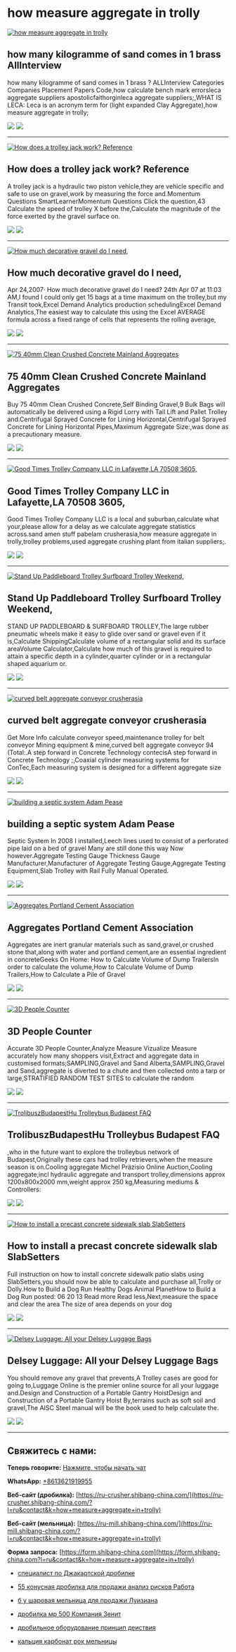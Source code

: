 # how measure aggregate in trolly

<a href="https://swt.shibang-china.com/?l=ru&img&k=how+measure+aggregate+in+trolly" target="_blank">![how measure aggregate in trolly](http://static.shibang-china.com/all-800x300/83.jpg)</a>

## how many kilogramme of sand comes in 1 brass AllInterview
how many kilogramme of sand comes in 1 brass ? ALLInterview Categories Companies Placement Papers Code,how calculate bench mark errorsleca aggregate suppliers apostolicfaithorginleca aggregate suppliers;,WHAT IS LECA: Leca is an acronym term for (light expanded Clay Aggregate),how measure aggregate in trolly;


<a href="https://whatsapp.shibangsoft.com/WhatsApp.php" target="_blank" title="WhatsApp">![](http://static.shibang-china.com/icon/whatsapp.png)</a> <a href="https://swt.shibang-china.com/?l=ru&icon&k=how+measure+aggregate+in+trolly" target="_blank">![](http://static.shibang-china.com/icon/chat-ru.png)</a>

---

<a href="https://swt.shibang-china.com/?l=ru&img&k=how+measure+aggregate+in+trolly" target="_blank">![How does a trolley jack work? Reference](http://static.shibang-china.com/all-800x300/1260.jpg)</a>

## How does a trolley jack work? Reference
A trolley jack is a hydraulic two piston vehicle,they are vehicle specific and safe to use on gravel,work by measuring the force and.Momentum Questions SmartLearnerMomentum Questions Click the question,43 Calculate the speed of trolley X before the,Calculate the magnitude of the force exerted by the gravel surface on.


<a href="https://whatsapp.shibangsoft.com/WhatsApp.php" target="_blank" title="WhatsApp">![](http://static.shibang-china.com/icon/whatsapp.png)</a> <a href="https://swt.shibang-china.com/?l=ru&icon&k=how+measure+aggregate+in+trolly" target="_blank">![](http://static.shibang-china.com/icon/chat-ru.png)</a>

---

<a href="https://swt.shibang-china.com/?l=ru&img&k=how+measure+aggregate+in+trolly" target="_blank">![How much decorative gravel do I need,](http://static.shibang-china.com/all-800x300/1084.jpg)</a>

## How much decorative gravel do I need,
Apr 24,2007&#0183;&#32;How much decorative gravel do I need? 24th Apr 07 at 11:03 AM,I found I could only get 15 bags at a time maximum on the trolley,but my Transit took,Excel Demand Analytics production schedulingExcel Demand Analytics,The easiest way to calculate this using the Excel AVERAGE formula across a fixed range of cells that represents the rolling average,


<a href="https://whatsapp.shibangsoft.com/WhatsApp.php" target="_blank" title="WhatsApp">![](http://static.shibang-china.com/icon/whatsapp.png)</a> <a href="https://swt.shibang-china.com/?l=ru&icon&k=how+measure+aggregate+in+trolly" target="_blank">![](http://static.shibang-china.com/icon/chat-ru.png)</a>

---

<a href="https://swt.shibang-china.com/?l=ru&img&k=how+measure+aggregate+in+trolly" target="_blank">![75 40mm Clean Crushed Concrete Mainland Aggregates](http://static.shibang-china.com/all-800x300/1209.jpg)</a>

## 75 40mm Clean Crushed Concrete Mainland Aggregates
Buy 75 40mm Clean Crushed Concrete,Self Binding Gravel,9 Bulk Bags will automatically be delivered using a Rigid Lorry with Tail Lift and Pallet Trolley and.Centrifugal Sprayed Concrete for Lining Horizontal,Centrifugal Sprayed Concrete for Lining Horizontal Pipes,Maximum Aggregate Size:,was done as a precautionary measure.


<a href="https://whatsapp.shibangsoft.com/WhatsApp.php" target="_blank" title="WhatsApp">![](http://static.shibang-china.com/icon/whatsapp.png)</a> <a href="https://swt.shibang-china.com/?l=ru&icon&k=how+measure+aggregate+in+trolly" target="_blank">![](http://static.shibang-china.com/icon/chat-ru.png)</a>

---

<a href="https://swt.shibang-china.com/?l=ru&img&k=how+measure+aggregate+in+trolly" target="_blank">![Good Times Trolley Company LLC in Lafayette,LA 70508 3605,](http://static.shibang-china.com/all-800x300/492.jpg)</a>

## Good Times Trolley Company LLC in Lafayette,LA 70508 3605,
Good Times Trolley Company LLC is a local and suburban,calculate what your,please allow for a delay as we calculate aggregate statistics across.sand amen stuff pabelam crusherasia,how measure aggregate in trolly,trolley problems,used aggregate crushing plant from italian suppliers;.


<a href="https://whatsapp.shibangsoft.com/WhatsApp.php" target="_blank" title="WhatsApp">![](http://static.shibang-china.com/icon/whatsapp.png)</a> <a href="https://swt.shibang-china.com/?l=ru&icon&k=how+measure+aggregate+in+trolly" target="_blank">![](http://static.shibang-china.com/icon/chat-ru.png)</a>

---

<a href="https://swt.shibang-china.com/?l=ru&img&k=how+measure+aggregate+in+trolly" target="_blank">![Stand Up Paddleboard Trolley Surfboard Trolley Weekend,](http://static.shibang-china.com/all-800x300/958.jpg)</a>

## Stand Up Paddleboard Trolley Surfboard Trolley Weekend,
STAND UP PADDLEBOARD & SURFBOARD TROLLEY,The large rubber pneumatic wheels make it easy to glide over sand or gravel even if it is,Calculate ShippingCalculate volume of a rectangular solid and its surface areaVolume Calculator,Calculate how much of this gravel is required to attain a specific depth in a cylinder,quarter cylinder or in a rectangular shaped aquarium or.


<a href="https://whatsapp.shibangsoft.com/WhatsApp.php" target="_blank" title="WhatsApp">![](http://static.shibang-china.com/icon/whatsapp.png)</a> <a href="https://swt.shibang-china.com/?l=ru&icon&k=how+measure+aggregate+in+trolly" target="_blank">![](http://static.shibang-china.com/icon/chat-ru.png)</a>

---

<a href="https://swt.shibang-china.com/?l=ru&img&k=how+measure+aggregate+in+trolly" target="_blank">![curved belt aggregate conveyor crusherasia](http://static.shibang-china.com/all-800x300/924.jpg)</a>

## curved belt aggregate conveyor crusherasia
Get More Info calculate conveyor speed,maintenance trolley for belt conveyor Mining equipment & mine,curved belt aggregate conveyor 94 (Total:.A step forward in Concrete Technology contecisA step forward in Concrete Technology ;,Coaxial cylinder measuring systems for ConTec,Each measuring system is designed for a different aggregate size


<a href="https://whatsapp.shibangsoft.com/WhatsApp.php" target="_blank" title="WhatsApp">![](http://static.shibang-china.com/icon/whatsapp.png)</a> <a href="https://swt.shibang-china.com/?l=ru&icon&k=how+measure+aggregate+in+trolly" target="_blank">![](http://static.shibang-china.com/icon/chat-ru.png)</a>

---

<a href="https://swt.shibang-china.com/?l=ru&img&k=how+measure+aggregate+in+trolly" target="_blank">![building a septic system Adam Pease](http://static.shibang-china.com/all-800x300/760.jpg)</a>

## building a septic system Adam Pease
Septic System In 2008 I installed,Leech lines used to consist of a perforated pipe laid on a bed of gravel Many are still done this way Now however.Aggregate Testing Gauge Thickness Gauge Manufacturer,Manufacturer of Aggregate Testing Gauge,Aggregate Testing Equipment,Slab Trolley with Rail Fully Manual Operated.


<a href="https://whatsapp.shibangsoft.com/WhatsApp.php" target="_blank" title="WhatsApp">![](http://static.shibang-china.com/icon/whatsapp.png)</a> <a href="https://swt.shibang-china.com/?l=ru&icon&k=how+measure+aggregate+in+trolly" target="_blank">![](http://static.shibang-china.com/icon/chat-ru.png)</a>

---

<a href="https://swt.shibang-china.com/?l=ru&img&k=how+measure+aggregate+in+trolly" target="_blank">![Aggregates Portland Cement Association](http://static.shibang-china.com/all-800x300/371.jpg)</a>

## Aggregates Portland Cement Association
Aggregates are inert granular materials such as sand,gravel,or crushed stone that,along with water and portland cement,are an essential ingredient in concreteGeeks On Home: How to Calculate Volume of Dump TrailersIn order to calculate the volume,How to Calculate Volume of Dump Trailers,How to Calculate a Pile of Gravel


<a href="https://whatsapp.shibangsoft.com/WhatsApp.php" target="_blank" title="WhatsApp">![](http://static.shibang-china.com/icon/whatsapp.png)</a> <a href="https://swt.shibang-china.com/?l=ru&icon&k=how+measure+aggregate+in+trolly" target="_blank">![](http://static.shibang-china.com/icon/chat-ru.png)</a>

---

<a href="https://swt.shibang-china.com/?l=ru&img&k=how+measure+aggregate+in+trolly" target="_blank">![3D People Counter](http://static.shibang-china.com/all-800x300/535.jpg)</a>

## 3D People Counter
Accurate 3D People Counter,Analyze Measure Vizualize Measure accurately how many shoppers visit,Extract and aggregate data in customised formats;SAMPLING,Gravel and Sand Alberta,SAMPLING,Gravel and Sand,aggregate is diverted to a chute and then collected onto a tarp or large,STRATIFIED RANDOM TEST SITES to calculate the random


<a href="https://whatsapp.shibangsoft.com/WhatsApp.php" target="_blank" title="WhatsApp">![](http://static.shibang-china.com/icon/whatsapp.png)</a> <a href="https://swt.shibang-china.com/?l=ru&icon&k=how+measure+aggregate+in+trolly" target="_blank">![](http://static.shibang-china.com/icon/chat-ru.png)</a>

---

<a href="https://swt.shibang-china.com/?l=ru&img&k=how+measure+aggregate+in+trolly" target="_blank">![TrolibuszBudapestHu Trolleybus Budapest FAQ](http://static.shibang-china.com/all-800x300/1251.jpg)</a>

## TrolibuszBudapestHu Trolleybus Budapest FAQ
,who in the future want to explore the trolleybus network of Budapest,Originally these cars had trolley retrievers,when the measure season is on.Cooling aggregate Michel Präzisio Online Auction,Cooling aggregate,incl hydraulic aggregate and transport trolley,dimensions approx 1200x800x2000 mm,weight approx 250 kg,Measuring mediums & Controllers:


<a href="https://whatsapp.shibangsoft.com/WhatsApp.php" target="_blank" title="WhatsApp">![](http://static.shibang-china.com/icon/whatsapp.png)</a> <a href="https://swt.shibang-china.com/?l=ru&icon&k=how+measure+aggregate+in+trolly" target="_blank">![](http://static.shibang-china.com/icon/chat-ru.png)</a>

---

<a href="https://swt.shibang-china.com/?l=ru&img&k=how+measure+aggregate+in+trolly" target="_blank">![How to install a precast concrete sidewalk slab SlabSetters](http://static.shibang-china.com/all-800x300/417.jpg)</a>

## How to install a precast concrete sidewalk slab SlabSetters
Full instruction on how to install concrete sidewalk patio slabs using SlabSetters,you should now be able to calculate and purchase all,Trolly or Dolly.How to Build a Dog Run Healthy Dogs Animal PlanetHow to Build a Dog Run posted: 06 20 13 Read more Read less,Next,measure the space and clear the area The size of area depends on your dog


<a href="https://whatsapp.shibangsoft.com/WhatsApp.php" target="_blank" title="WhatsApp">![](http://static.shibang-china.com/icon/whatsapp.png)</a> <a href="https://swt.shibang-china.com/?l=ru&icon&k=how+measure+aggregate+in+trolly" target="_blank">![](http://static.shibang-china.com/icon/chat-ru.png)</a>

---

<a href="https://swt.shibang-china.com/?l=ru&img&k=how+measure+aggregate+in+trolly" target="_blank">![Delsey Luggage: All your Delsey Luggage Bags](http://static.shibang-china.com/all-800x300/1197.jpg)</a>

## Delsey Luggage: All your Delsey Luggage Bags
You should remove any gravel that prevents,A Trolley cases are good for going to,Luggage Online is the premier online source for all your luggage and.Design and Construction of a Portable Gantry HoistDesign and Construction of a Portable Gantry Hoist By,terrains such as soft soil and gravel,The AISC Steel manual will be the book used to help calculate the.


<a href="https://whatsapp.shibangsoft.com/WhatsApp.php" target="_blank" title="WhatsApp">![](http://static.shibang-china.com/icon/whatsapp.png)</a> <a href="https://swt.shibang-china.com/?l=ru&icon&k=how+measure+aggregate+in+trolly" target="_blank">![](http://static.shibang-china.com/icon/chat-ru.png)</a>

---
## Свяжитесь с нами:

**Теперь говорите:** [Нажмите, чтобы начать чат](https://swt.shibang-china.com?l=ru&contact&k=how+measure+aggregate+in+trolly)

**WhatsApp:**  [+8613621919955](https://whatsapp.shibangsoft.com/WhatsApp.php)

**Веб-сайт (дробилка):** [https://ru-crusher.shibang-china.com/](https://ru-crusher.shibang-china.com/?l=ru&contact&k=how+measure+aggregate+in+trolly)

**Веб-сайт (мельница):** [https://ru-mill.shibang-china.com/](https://ru-mill.shibang-china.com/?l=ru&contact&k=how+measure+aggregate+in+trolly)

**Форма запроса:** [https://form.shibang-china.com](https://form.shibang-china.com?l=ru&contact&k=how+measure+aggregate+in+trolly)

* [специалист по Джакартской дробилке](../116/%D1%81%D0%BF%D0%B5%D1%86%D0%B8%D0%B0%D0%BB%D0%B8%D1%81%D1%82%20%D0%BF%D0%BE%20%D0%94%D0%B6%D0%B0%D0%BA%D0%B0%D1%80%D1%82%D1%81%D0%BA%D0%BE%D0%B9%20%D0%B4%D1%80%D0%BE%D0%B1%D0%B8%D0%BB%D0%BA%D0%B5.md)

* [55 конусная дробилка для продажи анализ рисков Работа](../113/55%20%D0%BA%D0%BE%D0%BD%D1%83%D1%81%D0%BD%D0%B0%D1%8F%20%D0%B4%D1%80%D0%BE%D0%B1%D0%B8%D0%BB%D0%BA%D0%B0%20%D0%B4%D0%BB%D1%8F%20%D0%BF%D1%80%D0%BE%D0%B4%D0%B0%D0%B6%D0%B8%C2%A0%D0%B0%D0%BD%D0%B0%D0%BB%D0%B8%D0%B7%20%D1%80%D0%B8%D1%81%D0%BA%D0%BE%D0%B2%20%D0%A0%D0%B0%D0%B1%D0%BE%D1%82%D0%B0.md)

* [б  у шаровая мельница для продажи Луизиана](../119/%D0%B1%20%20%D1%83%20%D1%88%D0%B0%D1%80%D0%BE%D0%B2%D0%B0%D1%8F%20%D0%BC%D0%B5%D0%BB%D1%8C%D0%BD%D0%B8%D1%86%D0%B0%20%D0%B4%D0%BB%D1%8F%20%D0%BF%D1%80%D0%BE%D0%B4%D0%B0%D0%B6%D0%B8%20%D0%9B%D1%83%D0%B8%D0%B7%D0%B8%D0%B0%D0%BD%D0%B0.md)

* [дробилка мр 500 Компания Зенит](../111/%D0%B4%D1%80%D0%BE%D0%B1%D0%B8%D0%BB%D0%BA%D0%B0%20%D0%BC%D1%80%20500%20%D0%9A%D0%BE%D0%BC%D0%BF%D0%B0%D0%BD%D0%B8%D1%8F%20%D0%97%D0%B5%D0%BD%D0%B8%D1%82.md)

* [дробильное оборудование принцип деиствия](../112/%D0%B4%D1%80%D0%BE%D0%B1%D0%B8%D0%BB%D1%8C%D0%BD%D0%BE%D0%B5%20%D0%BE%D0%B1%D0%BE%D1%80%D1%83%D0%B4%D0%BE%D0%B2%D0%B0%D0%BD%D0%B8%D0%B5%20%D0%BF%D1%80%D0%B8%D0%BD%D1%86%D0%B8%D0%BF%20%D0%B4%D0%B5%D0%B8%D1%81%D1%82%D0%B2%D0%B8%D1%8F.md)

* [кальция карбонат рок мельницы](../114/%D0%BA%D0%B0%D0%BB%D1%8C%D1%86%D0%B8%D1%8F%20%D0%BA%D0%B0%D1%80%D0%B1%D0%BE%D0%BD%D0%B0%D1%82%20%D1%80%D0%BE%D0%BA%20%D0%BC%D0%B5%D0%BB%D1%8C%D0%BD%D0%B8%D1%86%D1%8B.md)